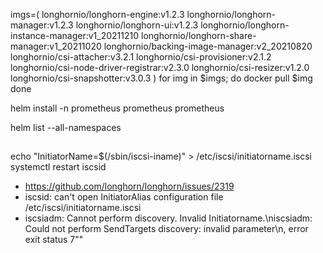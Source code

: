 


imgs=(
    longhornio/longhorn-engine:v1.2.3
    longhornio/longhorn-manager:v1.2.3
    longhornio/longhorn-ui:v1.2.3
    longhornio/longhorn-instance-manager:v1_20211210
    longhornio/longhorn-share-manager:v1_20211020
    longhornio/backing-image-manager:v2_20210820
    longhornio/csi-attacher:v3.2.1
    longhornio/csi-provisioner:v2.1.2
    longhornio/csi-node-driver-registrar:v2.3.0
    longhornio/csi-resizer:v1.2.0
    longhornio/csi-snapshotter:v3.0.3
)
for img in $imgs; do
  docker pull $img
done

 helm install  -n prometheus prometheus prometheus

 helm list  --all-namespaces



 ## 

 echo "InitiatorName=$(/sbin/iscsi-iname)" > /etc/iscsi/initiatorname.iscsi
systemctl restart iscsid

 - https://github.com/longhorn/longhorn/issues/2319
 - iscsid: can't open InitiatorAlias configuration file /etc/iscsi/initiatorname.iscsi
 - iscsiadm: Cannot perform discovery. Invalid Initiatorname.\\niscsiadm: Could not perform SendTargets discovery: invalid parameter\\n, error exit status 7\""